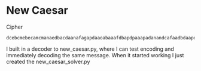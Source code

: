 # New Caesar

Cipher

```
dcebcmebecamcmanaedbacdaanafagapdaaoabaaafdbapdpaaapadanandcafaadbdaapdpandcac
```

I built in a decoder to new_caesar.py, where I can test encoding and immediately decoding the same message. When it started working I just created the new_caesar_solver.py 